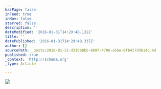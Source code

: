 ```yaml
---
hasPage: false
inFeed: true
inNav: false
starred: false
description: ''
dateModified: '2016-01-31T14:29:48.132Z'
title: ''
datePublished: '2016-01-31T14:29:48.337Z'
author: []
sourcePath: _posts/2016-01-31-d336b8b6-8097-4790-a56e-0f6437dd614c.md
published: true
_context: 'http://schema.org'
_type: Article

---
```

![](https://the-grid-user-content.s3-us-west-2.amazonaws.com/00867092-d54e-434d-8ffe-b44b895bbc44.jpg)